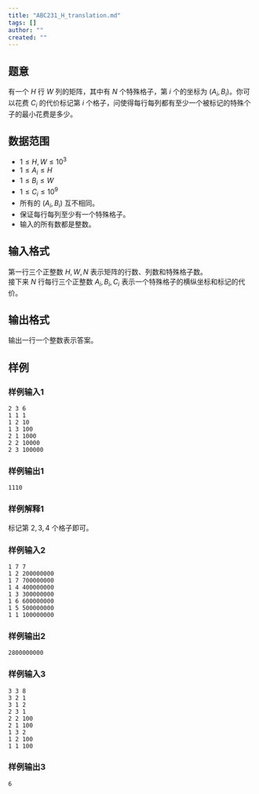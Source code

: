 ```yaml
---
title: "ABC231_H_translation.md"
tags: []
author: ""
created: ""
---
```


## 题意

有一个 $H$ 行 $W$ 列的矩阵，其中有 $N$ 个特殊格子，第 $i$ 个的坐标为 $(A_i,B_i)$。你可以花费 $C_i$ 的代价标记第 $i$ 个格子，问使得每行每列都有至少一个被标记的特殊个子的最小花费是多少。

## 数据范围

- $1 \le H,W \le 10^3$
- $1 \le A_i \le H$
- $1 \le B_i \le W$
- $1 \le C_i \le 10^9$
- 所有的 $(A_i,B_i)$ 互不相同。
- 保证每行每列至少有一个特殊格子。
- 输入的所有数都是整数。

## 输入格式

第一行三个正整数 $H,W,N$ 表示矩阵的行数、列数和特殊格子数。  
接下来 $N$ 行每行三个正整数 $A_i,B_i,C_i$ 表示一个特殊格子的横纵坐标和标记的代价。  

## 输出格式

输出一行一个整数表示答案。

## 样例

### 样例输入1

```input
2 3 6
1 1 1
1 2 10
1 3 100
2 1 1000
2 2 10000
2 3 100000

```

### 样例输出1

```output
1110

```

### 样例解释1

标记第 $2,3,4$ 个格子即可。

### 样例输入2

```input
1 7 7
1 2 200000000
1 7 700000000
1 4 400000000
1 3 300000000
1 6 600000000
1 5 500000000
1 1 100000000

```

### 样例输出2

```output
2800000000

```

### 样例输入3

```input
3 3 8
3 2 1
3 1 2
2 3 1
2 2 100
2 1 100
1 3 2
1 2 100
1 1 100

```

### 样例输出3

```output
6

```

